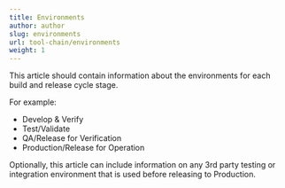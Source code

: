 ```yaml
---
title: Environments
author: author
slug: environments
url: tool-chain/environments
weight: 1
---
```


This article should contain information about the environments for each build and release cycle stage.

For example:

* Develop & Verify
* Test/Validate
* QA/Release for Verification
* Production/Release for Operation

Optionally, this article can include information on any 3rd party testing or integration environment that is used before releasing to Production.

